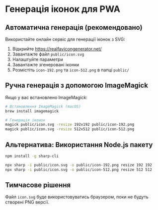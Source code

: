 # Генерація іконок для PWA

## Автоматична генерація (рекомендовано)

Використайте онлайн сервіс для генерації іконок з SVG:
1. Відкрийте https://realfavicongenerator.net/
2. Завантажте файл `public/icon.svg`
3. Налаштуйте параметри
4. Завантажте згенеровані іконки
5. Розмістіть `icon-192.png` та `icon-512.png` в папці `public/`

## Ручна генерація з допомогою ImageMagick

Якщо у вас встановлено ImageMagick:

```bash
# Встановлення ImageMagick (macOS)
brew install imagemagick

# Генерація іконок
magick public/icon.svg -resize 192x192 public/icon-192.png
magick public/icon.svg -resize 512x512 public/icon-512.png
```

## Альтернатива: Використання Node.js пакету

```bash
npm install -g sharp-cli

npx sharp -i public/icon.svg -o public/icon-192.png resize 192 192
npx sharp -i public/icon.svg -o public/icon-512.png resize 512 512
```

## Тимчасове рішення

Файл `icon.svg` буде використовуватись браузером, поки не будуть створені PNG версії.
